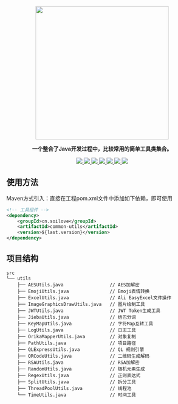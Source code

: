 <p align="center">
	<a href="https://github.com/Ln-guolin/common-utils"><img src="https://soilove.oss-cn-hangzhou.aliyuncs.com/32e/pro-mall/easy-utils.png" width="350px"></a>
</p>
<p align="center">
	<strong>一个整合了Java开发过程中，比较常用的简单工具类集合。</strong>
</p>
<p align="center">
	<a target="_blank" href="https://github.com/Ln-guolin/common-utils/blob/master/LICENSE">
		<img src="https://img.shields.io/:license-Apache2.0-blue.svg" />
	</a>
	<a target="_blank" href="https://www.oracle.com/technetwork/java/javase/downloads/index.html">
		<img src="https://img.shields.io/badge/JDK-8+-green.svg" />
	</a>
	<a target="_blank" href="https://gitter.im/pro-32e/community?utm_source=badge&utm_medium=badge&utm_campaign=pr-badge">
		<img src="https://badges.gitter.im/pro-32e/community.svg" />
	</a>
	<a href="https://github.com/Ln-guolin/common-utils">
        <img src="https://img.shields.io/github/languages/code-size/Ln-guolin/common-utils"/>
    </a>
	<a href="https://github.com/Ln-guolin/common-utils">
        <img src="https://img.shields.io/github/issues-raw/Ln-guolin/common-utils"/>
    </a>
    <a href="https://github.com/Ln-guolin/common-utils">
        <img src="https://img.shields.io/github/v/tag/Ln-guolin/common-utils?include_prereleases"/>
    </a>
	<a href="https://github.com/Ln-guolin/common-utils">
        <img src="https://img.shields.io/github/stars/Ln-guolin/common-utils?style=social"/>
    </a>
</p>



## 使用方法

Maven方式引入：直接在工程pom.xml文件中添加如下依赖，即可使用
```xml
<!-- 工具组件 -->
<dependency>
    <groupId>cn.soilove</groupId>
    <artifactId>common-utils</artifactId>
    <version>${last.version}</version>
</dependency>
```

## 项目结构

```angular2
src
└── utils
    ├── AESUtils.java                 // AES加解密
    ├── EmojiUtils.java               // Emoji表情转换
    ├── ExcelUtils.java               // Ali EasyExcel文件操作
    ├── ImageGraphicsDrawUtils.java   // 图片绘制工具
    ├── JWTUtils.java                 // JWT Token生成工具
    ├── JiebaUtils.java               // 结巴分词
    ├── KeyMapUtils.java              // 字符Map互转工具
    ├── LogUtils.java                 // 日志工具
    ├── OrikaMapperUtils.java         // 对象复制
    ├── PathUtils.java                // 项目路径
    ├── QLExpressUtils.java           // QL 规则引擎
    ├── QRCodeUtils.java              // 二维码生成解码
    ├── RSAUtils.java                 // RSA加解密
    ├── RandomUtils.java              // 随机元素生成
    ├── RegexUtils.java               // 正则表达式
    ├── SplitUtils.java               // 拆分工具
    ├── ThreadPoolUtils.java          // 线程池
    └── TimeUtils.java                // 时间工具
```
